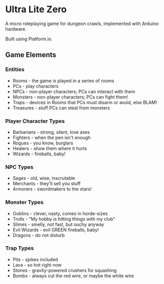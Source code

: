 # Ultra Lite Zero

A micro roleplaying game for dungeon crawls, implemented with Arduino hardware.

Built using Platform.io.

## Game Elements

### Entities

* Rooms - the game is played in a series of rooms
* PCs - play characters
* NPCs - non-player characters; PCs can interact with them
* Monsters - non-player characters; PCs can fight them!
* Traps - devices in Rooms that PCs must disarm or avoid, else BLAM!
* Treasures - stuff PCs can steal from monsters

### Player Character Types

* Barbarians - strong, silent, love axes
* Fighters - when the pen isn't enough 
* Rogues - you know, burglars
* Healers - show them where it hurts
* Wizards - fireballs, baby!

### NPC Types

* Sages - old, wise, inscrutable
* Merchants - they'll sell you stuff
* Armorers - swordmakers to the stars!

### Monster Types

* Goblins - clever, nasty, comes in horde-sizes
* Trolls - "My hobby is hitting things with my club"
* Slimes - smelly, not fast, but ouchy anyway
* Evil Wizards - evil GREEN fireballs, baby!
* Dragons - do not disturb

### Trap Types
* Pits - spikes included
* Lava - so hot right now
* Stones - gravity-powered crushers for squashing 
* Bombs - always cut the red wire, or maybe the white wire
